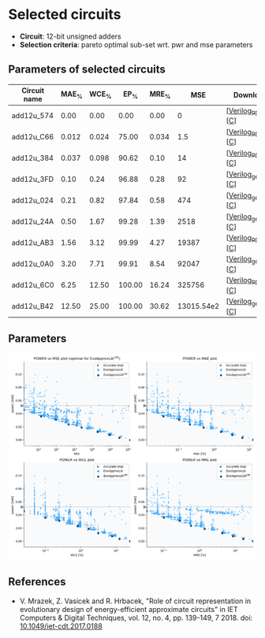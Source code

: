 
Selected circuits
===================
 - **Circuit**: 12-bit unsigned adders
 - **Selection criteria**: pareto optimal sub-set wrt. pwr and mse parameters

Parameters of selected circuits
----------------------------

| Circuit name | MAE<sub>%</sub> | WCE<sub>%</sub> | EP<sub>%</sub> | MRE<sub>%</sub> | MSE | Download |
| --- |  --- | --- | --- | --- | --- | --- | 
| add12u_574 | 0.00 | 0.00 | 0.00 | 0.00 | 0 |   [[Verilog<sub>PDK45</sub>](add12u_574_pdk45.v)] [[C](add12u_574.c)] |
| add12u_C66 | 0.012 | 0.024 | 75.00 | 0.034 | 1.5 |   [[Verilog<sub>PDK45</sub>](add12u_C66_pdk45.v)] [[C](add12u_C66.c)] |
| add12u_384 | 0.037 | 0.098 | 90.62 | 0.10 | 14 |   [[Verilog<sub>PDK45</sub>](add12u_384_pdk45.v)] [[C](add12u_384.c)] |
| add12u_3FD | 0.10 | 0.24 | 96.88 | 0.28 | 92 |  [[Verilog<sub>generic</sub>](add12u_3FD.v)]  [[C](add12u_3FD.c)] |
| add12u_024 | 0.21 | 0.82 | 97.84 | 0.58 | 474 |  [[Verilog<sub>generic</sub>](add12u_024.v)]  [[C](add12u_024.c)] |
| add12u_24A | 0.50 | 1.67 | 99.28 | 1.39 | 2518 |  [[Verilog<sub>generic</sub>](add12u_24A.v)]  [[C](add12u_24A.c)] |
| add12u_AB3 | 1.56 | 3.12 | 99.99 | 4.27 | 19387 |   [[Verilog<sub>PDK45</sub>](add12u_AB3_pdk45.v)] [[C](add12u_AB3.c)] |
| add12u_0A0 | 3.20 | 7.71 | 99.91 | 8.54 | 92047 |  [[Verilog<sub>generic</sub>](add12u_0A0.v)]  [[C](add12u_0A0.c)] |
| add12u_6C0 | 6.25 | 12.50 | 100.00 | 16.24 | 325756 |   [[Verilog<sub>PDK45</sub>](add12u_6C0_pdk45.v)] [[C](add12u_6C0.c)] |
| add12u_B42 | 12.50 | 25.00 | 100.00 | 30.62 | 13015.54e2 |  [[Verilog<sub>generic</sub>](add12u_B42.v)]  [[C](add12u_B42.c)] |
    
Parameters
--------------
![Parameters figure](fig.png)

References
--------------
   - V. Mrazek, Z. Vasicek and R. Hrbacek, "Role of circuit representation in evolutionary design of energy-efficient approximate circuits" in IET Computers & Digital Techniques, vol. 12, no. 4, pp. 139-149, 7 2018. doi: [10.1049/iet-cdt.2017.0188](https://dx.doi.org/10.1049/iet-cdt.2017.0188)

             
